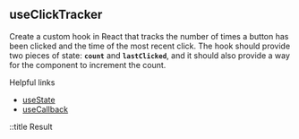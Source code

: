 ## useClickTracker

Create a custom hook in React that tracks the number of times a button has been clicked and the time of the most recent click. The hook should provide two pieces of state: **`count`** and **`lastClicked`**, and it should also provide a way for the component to increment the count.

Helpful links

- [useState](https://beta.reactjs.org/reference/react/useState)
- [useCallback](https://beta.reactjs.org/reference/react/useCallback)

::title Result

